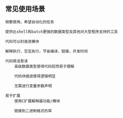## 常见使用场景
    频繁使用，希望自动化的任务

    提供比shell和batch更强的数据类型及其他对大型程序支持的工具

    代码可以封装进模块

    解释执行，交互执行，节省编译，链接，开发时间

    代码简洁易读
        高级数据类型使得代码短而易于理解

        代码块缩进使得逻辑明显

        无需进行变量参数声明
    
    易于扩展
        使用C扩展解释器功能/模块

        链接到二进制格式的库